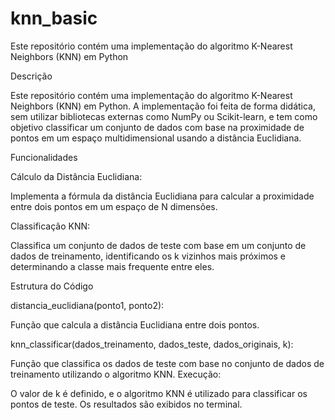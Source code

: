 # knn_basic
Este repositório contém uma implementação do algoritmo K-Nearest Neighbors (KNN) em Python

Descrição

Este repositório contém uma implementação do algoritmo K-Nearest Neighbors (KNN) em Python. A implementação foi feita de forma didática, sem utilizar bibliotecas externas como NumPy ou Scikit-learn, e tem como objetivo classificar um conjunto de dados com base na proximidade de pontos em um espaço multidimensional usando a distância Euclidiana.

Funcionalidades

Cálculo da Distância Euclidiana:

Implementa a fórmula da distância Euclidiana para calcular a proximidade entre dois pontos em um espaço de N dimensões.

Classificação KNN:

Classifica um conjunto de dados de teste com base em um conjunto de dados de treinamento, identificando os k vizinhos mais próximos e determinando a classe mais frequente entre eles.

Estrutura do Código

distancia_euclidiana(ponto1, ponto2):

Função que calcula a distância Euclidiana entre dois pontos.

knn_classificar(dados_treinamento, dados_teste, dados_originais, k):

Função que classifica os dados de teste com base no conjunto de dados de treinamento utilizando o algoritmo KNN.
Execução:

O valor de k é definido, e o algoritmo KNN é utilizado para classificar os pontos de teste. Os resultados são exibidos no terminal.
